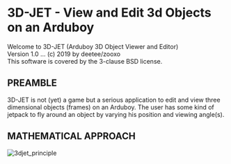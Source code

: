 # 3D-JET - View and Edit 3d Objects on an Arduboy

Welcome to 3D-JET (Arduboy 3D Object Viewer and Editor)  
Version 1.0 ... (c) 2019 by deetee/zooxo  
This software is covered by the 3-clause BSD license.  

## PREAMBLE
3D-JET is not (yet) a game but a serious application to edit and view three dimensional objects (frames) on an Arduboy. The user has some kind of jetpack to fly around an object by varying his position and viewing angle(s).

## MATHEMATICAL APPROACH
![3djet_principle](https://user-images.githubusercontent.com/16148023/49442297-5ddc3580-f7c9-11e8-869e-7430191ecbb3.png)
